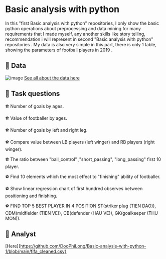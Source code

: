 # Basic analysis with python
In this "first Basic analysis with python" repositories, I only show the basic python operations about preprocessing and data mining for many requirements that I made myself, any another skills like story telling, recommendation i will represent in second "Basic analysis with python" repositories . My data is also very simple in this part, there is only 1 table, showing the parameters of football players in 2019 .
## 📃 Data
![image](https://github.com/DooPhiLong/Basic-analysis-with-python-1/assets/120476961/36c71344-2d49-4e38-ba21-1ba80cdd77cf)
[See all about the data here](https://github.com/DooPhiLong/Basic-analysis-with-python-1/blob/main/fifa_cleaned.csv)
## 📂 Task questions 
⚽ Number of goals by ages.

⚽ Value of footballer by ages.

⚽ Number of goals by left and right leg.

⚽ Compare value between LB players (left winger) and RB players (right winger).

⚽ The ratio between "ball_control" ,"short_passing", "long_passing" first 10 player.

⚽ Find 10 elements which the most effect to "finishing" ability of footballer.

⚽ Show linear regression chart of first hundred observes between positioning and finishing.

⚽ FIND TOP 5 BEST PLAYER IN 4 POSITION ST(striker plug (TIEN DAO)), CDM(midfielder (TIEN VE)), CB(defender (HAU VE)), GK(goalkeeper (THU MON)).

## 🔎  Analyst

[Here]{https://github.com/DooPhiLong/Basic-analysis-with-python-1/blob/main/fifa_cleaned.csv}
